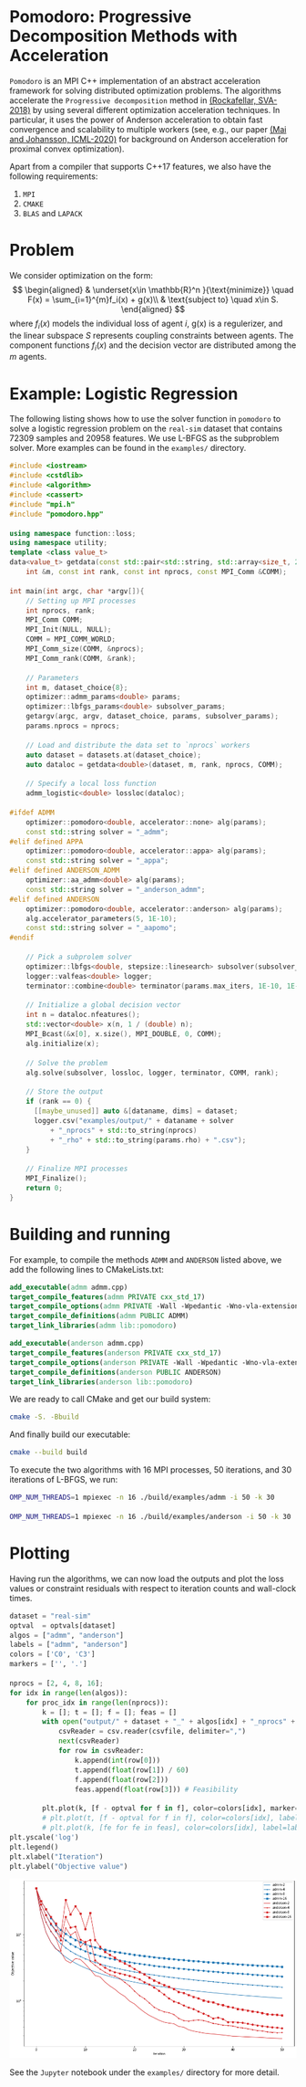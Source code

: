 # Pomodoro: Progressive Decomposition Methods with Acceleration

`Pomodoro` is an MPI C++ implementation of an abstract acceleration framework for solving distributed optimization problems. The algorithms accelerate the `Progressive decomposition` method in [(Rockafellar, SVA-2018)](https://sites.math.washington.edu/~rtr/papers/rtr252-Decoupling.pdf) by using several different optimization acceleration techniques. In particular, it uses the power of Anderson acceleration to obtain fast convergence and scalability to multiple workers (see, e.g., our paper [(Mai and Johansson, ICML-2020)](https://arxiv.org/pdf/1910.08590.pdf) for background on Anderson acceleration for proximal convex optimization).

Apart from a compiler that supports C++17 features, we also have the following requirements:
1. `MPI` 
2. `CMAKE`
3. `BLAS` and `LAPACK`

# Problem

We consider optimization on the form:
$$
\begin{aligned}
& \underset{x\in \mathbb{R}^n }{\text{minimize}} \quad 
    F(x) = \sum_{i=1}^{m}f_i(x) + g(x)\\
& \text{subject to}  \quad x\in S.
\end{aligned}
$$
where $f_i(x)$ models the individual loss of agent $i$, g(x) is a regulerizer, and the linear subspace $S$ represents coupling constraints between agents. The component functions $f_i(x)$ and the decision vector are distributed among the $m$  agents.

# Example: Logistic Regression

The following listing shows how to use the solver function in `pomodoro` to solve a logistic regression problem on the `real-sim` dataset that contains 72309 samples and 20958 features. We use L-BFGS as the subproblem solver. More examples can be found in the `examples/` directory.

```cpp
#include <iostream>
#include <cstdlib>
#include <algorithm>
#include <cassert>
#include "mpi.h"
#include "pomodoro.hpp"

using namespace function::loss;
using namespace utility;
template <class value_t>
data<value_t> getdata(const std::pair<std::string, std::array<size_t, 2> > &dataset,
    int &m, const int rank, const int nprocs, const MPI_Comm &COMM);

int main(int argc, char *argv[]){
    // Setting up MPI processes
    int nprocs, rank;
    MPI_Comm COMM;
    MPI_Init(NULL, NULL);
    COMM = MPI_COMM_WORLD;
    MPI_Comm_size(COMM, &nprocs);
    MPI_Comm_rank(COMM, &rank);

    // Parameters
    int m, dataset_choice{8};
    optimizer::admm_params<double> params;
    optimizer::lbfgs_params<double> subsolver_params;
    getargv(argc, argv, dataset_choice, params, subsolver_params);
    params.nprocs = nprocs;

    // Load and distribute the data set to `nprocs` workers
    auto dataset = datasets.at(dataset_choice);
    auto dataloc = getdata<double>(dataset, m, rank, nprocs, COMM);
    
    // Specify a local loss function
    admm_logistic<double> lossloc(dataloc);

#ifdef ADMM
    optimizer::pomodoro<double, accelerator::none> alg(params);
    const std::string solver = "_admm";
#elif defined APPA
    optimizer::pomodoro<double, accelerator::appa> alg(params);
    const std::string solver = "_appa";
#elif defined ANDERSON_ADMM
    optimizer::aa_admm<double> alg(params);
    const std::string solver = "_anderson_admm";
#elif defined ANDERSON
    optimizer::pomodoro<double, accelerator::anderson> alg(params);
    alg.accelerator_parameters(5, 1E-10);
    const std::string solver = "_aapomo";
#endif

    // Pick a subprolem solver
    optimizer::lbfgs<double, stepsize::linesearch> subsolver(subsolver_params);
    logger::valfeas<double> logger;
    terminator::combine<double> terminator(params.max_iters, 1E-10, 1E-10, 1E-10, 1E-10);

    // Initialize a global decision vector        
    int n = dataloc.nfeatures();
    std::vector<double> x(n, 1 / (double) n);
    MPI_Bcast(&x[0], x.size(), MPI_DOUBLE, 0, COMM);
    alg.initialize(x);

    // Solve the problem
    alg.solve(subsolver, lossloc, logger, terminator, COMM, rank);

    // Store the output
    if (rank == 0) {
      [[maybe_unused]] auto &[dataname, dims] = dataset;
      logger.csv("examples/output/" + dataname + solver
          + "_nprocs" + std::to_string(nprocs)
          + "_rho" + std::to_string(params.rho) + ".csv");
    }

    // Finalize MPI processes
    MPI_Finalize();
    return 0;
}
```

# Building and running
 For example, to compile the methods `ADMM` and `ANDERSON` listed above, we add the following lines to CMakeLists.txt:

```cmake
add_executable(admm admm.cpp)
target_compile_features(admm PRIVATE cxx_std_17)
target_compile_options(admm PRIVATE -Wall -Wpedantic -Wno-vla-extension -O2)
target_compile_definitions(admm PUBLIC ADMM)
target_link_libraries(admm lib::pomodoro)
```

```cmake
add_executable(anderson admm.cpp)
target_compile_features(anderson PRIVATE cxx_std_17)
target_compile_options(anderson PRIVATE -Wall -Wpedantic -Wno-vla-extension -O2)
target_compile_definitions(anderson PUBLIC ANDERSON)
target_link_libraries(anderson lib::pomodoro)
```
We are ready to call CMake and get our build system:

```bash
cmake -S. -Bbuild
```
And finally build our executable:
```bash
cmake --build build
```
To execute the two algorithms with 16 MPI processes, 50 iterations, and 30 iterations of L-BFGS, we run: 
```bash
OMP_NUM_THREADS=1 mpiexec -n 16 ./build/examples/admm -i 50 -k 30

OMP_NUM_THREADS=1 mpiexec -n 16 ./build/examples/anderson -i 50 -k 30
```


# Plotting
Having run the algorithms, we can now load the outputs and plot the loss values or constraint residuals with respect to iteration counts and wall-clock times.

```python
dataset = "real-sim"
optval  = optvals[dataset]
algos = ["admm", "anderson"]
labels = ["admm", "anderson"]
colors = ['C0', 'C3']
markers = ['', '.']

nprocs = [2, 4, 8, 16];
for idx in range(len(algos)):
    for proc_idx in range(len(nprocs)):
        k = []; t = []; f = []; feas = []
        with open("output/" + dataset + "_" + algos[idx] + "_nprocs" + str(nprocs[proc_idx]) + "_rho1.000000"".csv") as csvfile:
            csvReader = csv.reader(csvfile, delimiter=",")
            next(csvReader) 
            for row in csvReader:
                k.append(int(row[0]))
                t.append(float(row[1]) / 60)
                f.append(float(row[2]))
                feas.append(float(row[3])) # Feasibility
        
        plt.plot(k, [f - optval for f in f], color=colors[idx], marker=markers[proc_idx], label=labels[idx]+"-"+str(nprocs[proc_idx]))
        # plt.plot(t, [f - optval for f in f], color=colors[idx], label=labels[idx])
        # plt.plot(k, [fe for fe in feas], color=colors[idx], label=labels[idx])
plt.yscale('log')
plt.legend()
plt.xlabel("Iteration")
plt.ylabel("Objective value")
```
![Alt text](/examples/figures/example.png?raw=true "Optional Title")

See the `Jupyter` notebook under the `examples/` directory for more detail.
